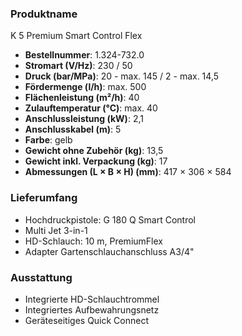 ### Produktname
K 5 Premium Smart Control Flex
- **Bestellnummer**: 1.324-732.0 
- **Stromart (V/Hz)**: 230 / 50
- **Druck (bar/MPa)**: 20 - max. 145 / 2 - max. 14,5
- **Fördermenge (l/h)**: max. 500
- **Flächenleistung (m²/h)**: 40
- **Zulauftemperatur (°C)**: max. 40
- **Anschlussleistung (kW)**: 2,1
- **Anschlusskabel (m)**: 5
- **Farbe**: gelb
- **Gewicht ohne Zubehör (kg)**: 13,5
- **Gewicht inkl. Verpackung (kg)**: 17
- **Abmessungen (L × B × H) (mm)**: 417 × 306 × 584 
### Lieferumfang

- Hochdruckpistole: G 180 Q Smart Control
- Multi Jet 3-in-1
- HD-Schlauch: 10 m, PremiumFlex
- Adapter Gartenschlauchanschluss A3/4" 

### Ausstattung

- Integrierte HD-Schlauchtrommel
- Integriertes Aufbewahrungsnetz
- Geräteseitiges Quick Connect
